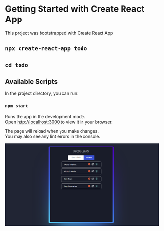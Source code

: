 # Getting Started with Create React App

This project was bootstrapped with Create React App

## `npx create-react-app todo`

## `cd todo`

## Available Scripts

In the project directory, you can run:

### `npm start`

Runs the app in the development mode.\
Open [http://localhost:3000](http://localhost:3000) to view it in your browser.

The page will reload when you make changes.\
You may also see any lint errors in the console.

![plot](./images/todoimg.png)
